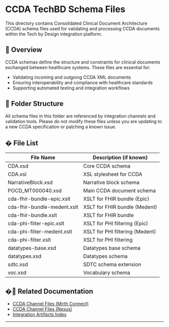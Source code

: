# CCDA TechBD Schema Files

This directory contains Consolidated Clinical Document Architecture (CCDA) schema files used for validating and processing CCDA documents within the Tech by Design integration platform.

## 📄 Overview

CCDA schemas define the structure and constraints for clinical documents exchanged between healthcare systems. These files are essential for:
- Validating incoming and outgoing CCDA XML documents
- Ensuring interoperability and compliance with healthcare standards
- Supporting automated testing and integration workflows

## 📁 Folder Structure

All schema files in this folder are referenced by integration channels and validation tools. Please do not modify these files unless you are updating to a new CCDA specification or patching a known issue.

## � File List

| File Name                      | Description (if known)                |
|------------------------------- |---------------------------------------|
| CDA.xsd                        | Core CCDA schema                      |
| CDA.xsl                        | XSL stylesheet for CCDA               |
| NarrativeBlock.xsd             | Narrative block schema                |
| POCD_MT000040.xsd              | Main CCDA document schema             |
| cda-fhir-bundle-epic.xslt      | XSLT for FHIR bundle (Epic)           |
| cda-fhir-bundle-medent.xslt    | XSLT for FHIR bundle (Medent)         |
| cda-fhir-bundle.xslt           | XSLT for FHIR bundle                  |
| cda-phi-filter-epic.xslt       | XSLT for PHI filtering (Epic)         |
| cda-phi-filter-medent.xslt     | XSLT for PHI filtering (Medent)       |
| cda-phi-filter.xslt            | XSLT for PHI filtering                |
| datatypes-base.xsd             | Datatypes base schema                 |
| datatypes.xsd                  | Datatypes schema                      |
| sdtc.xsd                       | SDTC schema extension                 |
| voc.xsd                        | Vocabulary schema                     |


## �🔗 Related Documentation

- [CCDA Channel Files (Mirth Connect)](../ccda-techbd-channel-files/mirth-connect/README.md)
- [CCDA Channel Files (Nexus)](../ccda-techbd-channel-files/nexus/README.md)
- [Integration Artifacts Index](../../README.md)

---
